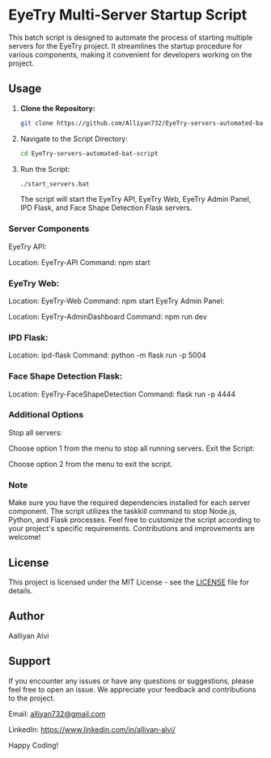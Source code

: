 # EyeTry Multi-Server Startup Script

This batch script is designed to automate the process of starting multiple servers for the EyeTry project. It streamlines the startup procedure for various components, making it convenient for developers working on the project.

## Usage

1. **Clone the Repository:**

   ```bash
   git clone https://github.com/Alliyan732/EyeTry-servers-automated-bat-script
   ```
2. Navigate to the Script Directory:
   ```bash
   cd EyeTry-servers-automated-bat-script
   ```
3. Run the Script:
   ```bash
   ./start_servers.bat
   ```
   The script will start the EyeTry API, EyeTry Web, EyeTry Admin Panel, IPD Flask, and Face Shape Detection Flask servers.

### Server Components
EyeTry API:

Location: EyeTry-API
Command: npm start
### EyeTry Web:

Location: EyeTry-Web
Command: npm start
EyeTry Admin Panel:

Location: EyeTry-AdminDashboard
Command: npm run dev
### IPD Flask:

Location: ipd-flask
Command: python -m flask run -p 5004
### Face Shape Detection Flask:

Location: EyeTry-FaceShapeDetection
Command: flask run -p 4444

### Additional Options
Stop all servers:

Choose option 1 from the menu to stop all running servers.
Exit the Script:

Choose option 2 from the menu to exit the script.

### Note
Make sure you have the required dependencies installed for each server component.
The script utilizes the taskkill command to stop Node.js, Python, and Flask processes.
Feel free to customize the script according to your project's specific requirements. Contributions and improvements are welcome!

## License

This project is licensed under the MIT License - see the [LICENSE](LICENSE) file for details.

## Author

Aalliyan Alvi

## Support
If you encounter any issues or have any questions or suggestions, please feel free to open an issue. We appreciate your feedback and contributions to the project.

Email: alliyan732@gmail.com

LinkedIn: https://www.linkedin.com/in/alliyan-alvi/

Happy Coding!
